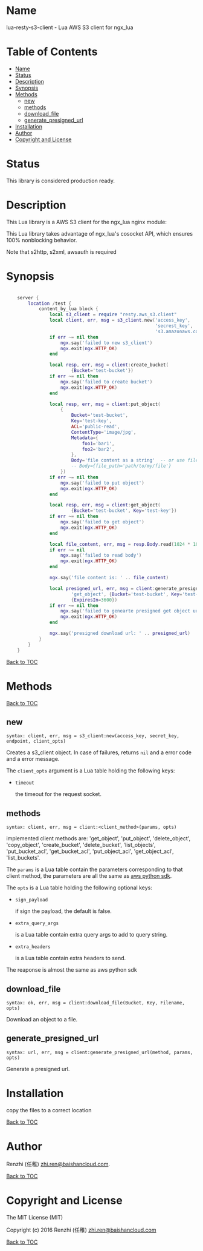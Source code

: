 Name
====

lua-resty-s3-client - Lua AWS S3 client for ngx_lua

Table of Contents
=================

* [Name](#name)
* [Status](#status)
* [Description](#description)
* [Synopsis](#synopsis)
* [Methods](#methods)
    * [new](#new)
    * [methods](#methods)
    * [download_file](#download_file)
    * [generate_presigned_url](#generate_presigned_url)
* [Installation](#installation)
* [Author](#author)
* [Copyright and License](#copyright-and-license)

Status
======

This library is considered production ready.

Description
===========

This Lua library is a AWS S3 client for the ngx_lua nginx module:

This Lua library takes advantage of ngx_lua's cosocket API, which ensures
100% nonblocking behavior.

Note that s2http, s2xml, awsauth is required

Synopsis
========

```lua

    server {
        location /test {
            content_by_lua_block {
                local s3_client = require "resty.aws_s3.client"
                local client, err, msg = s3_client.new('access_key',
                                                       'secrest_key',
                                                       's3.amazonaws.com')
                if err ~= nil then
                    ngx.say('failed to new s3_client')
                    ngx.exit(ngx.HTTP_OK)
                end

                local resp, err, msg = client:create_bucket(
                        {Bucket='test-bucket'})
                if err ~= nil then
                    ngx.say('failed to create bucket')
                    ngx.exit(ngx.HTTP_OK)
                end

                local resp, err, msg = client:put_object(
                    {
                        Bucket='test-bucket',
                        Key='test-key',
                        ACL='public-read',
                        ContentType='image/jpg',
                        Metadata={
                            foo1='bar1',
                            foo2='bar2',
                        },
                        Body='file content as a string'  -- or use file name
                        -- Body={file_path='path/to/my/file'}
                    })
                if err ~= nil then
                    ngx.say('failed to put object')
                    ngx.exit(ngx.HTTP_OK)
                end

                local resp, err, msg = client:get_object(
                        {Bucket='test-bucket', Key='test-key'})
                if err ~= nil then
                    ngx.say('failed to get object')
                    ngx.exit(ngx.HTTP_OK)
                end

                local file_content, err, msg = resp.Body.read(1024 * 1024)
                if err ~= nil
                    ngx.say('failed to read body')
                    ngx.exit(ngx.HTTP_OK)
                end

                ngx.say('file content is: ' .. file_content)

                local presigned_url, err, msg = client:generate_presigned_url(
                        'get_object', {Bucket='test-bucket', Key='test-key'},
                        {ExpiresIn=3600})
                if err ~= nil then
                    ngx.say('failed to genearte presigned get object url')
                    ngx.exit(ngx.HTTP_OK)
                end

                ngx.say('presigned download url: ' .. presigned_url)
            }
        }
    }
```

[Back to TOC](#table-of-contents)

Methods
=======

[Back to TOC](#table-of-contents)

new
---
`syntax: client, err, msg = s3_client:new(access_key, secret_key, endpoint, client_opts)`

Creates a s3_client object. In case of failures, returns `nil` and a error code and a error message.

The `client_opts` argument is a Lua table holding the following keys:

* `timeout`

    the timeout for the request socket.


methods
---
`syntax: client, err, msg = client:<client_method>(params, opts)`

implemented client methods are: 'get_object',  'put_object', 'delete_object', 'copy_object',
 'create_bucket', 'delete_bucket', 'list_objects', 'put_bucket_acl', 'get_bucket_acl',
  'put_object_acl', 'get_object_acl', 'list_buckets'.


The `params` is a Lua table contain the parameters corresponding to that client method,
the parameters are all the same as [aws python sdk](https://boto3.readthedocs.io/en/latest/reference/services/s3.html#client).

The `opts` is a Lua table holding the following optional keys:

* `sign_payload`

    if sign the payload, the default is false.

* `extra_query_args`

    is a Lua table contain extra query args to add to query string.

* `extra_headers`

    is a Lua table contain extra headers to send.

The reaponse is almost the same as aws python sdk


download_file
---
`syntax: ok, err, msg = client:download_file(Bucket, Key, Filename, opts)`

Download an object to a file.

generate_presigned_url
---
`syntax: url, err, msg = client:generate_presigned_url(method, params, opts)`

Generate a presigned url.

Installation
============

copy the files to a correct location

[Back to TOC](#table-of-contents)


Author
======

Renzhi (任稚) <zhi.ren@baishancloud.com>.

[Back to TOC](#table-of-contents)

Copyright and License
=====================

The MIT License (MIT)

Copyright (c) 2016 Renzhi (任稚) <zhi.ren@baishancloud.com>

[Back to TOC](#table-of-contents)
